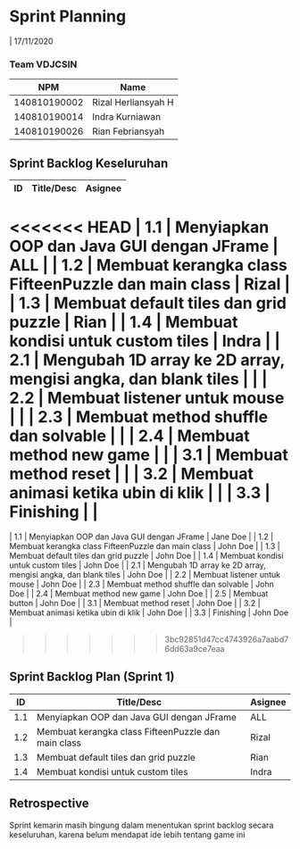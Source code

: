 # Sprint Planning

| 17/11/2020

### Team VDJCSIN

| NPM          | Name                |
| ------------ | ------------------- |
| 140810190002 | Rizal Herliansyah H |
| 140810190014 | Indra Kurniawan     |
| 140810190026 | Rian Febriansyah    |

## Sprint Backlog Keseluruhan

| ID  | Title/Desc                                                    | Asignee  |
| --- | ------------------------------------------------------------- | -------- |
<<<<<<< HEAD
| 1.1 | Menyiapkan OOP dan Java GUI dengan JFrame                     | ALL      |
| 1.2 | Membuat kerangka class FifteenPuzzle dan main class           | Rizal    |
| 1.3 | Membuat default tiles dan grid puzzle                         | Rian     |
| 1.4 | Membuat kondisi untuk custom tiles                            | Indra    |
| 2.1 | Mengubah 1D array ke 2D array, mengisi angka, dan blank tiles |          |
| 2.2 | Membuat listener untuk mouse                                  |          |
| 2.3 | Membuat method shuffle dan solvable                           |          |
| 2.4 | Membuat method new game                                       |          |
| 3.1 | Membuat method reset                                          |          |
| 3.2 | Membuat animasi ketika ubin di klik                           |          |
| 3.3 | Finishing                                                     |          |
=======
| 1.1 | Menyiapkan OOP dan Java GUI dengan JFrame                     | Jane Doe |
| 1.2 | Membuat kerangka class FifteenPuzzle dan main class           | John Doe |
| 1.3 | Membuat default tiles dan grid puzzle                         | John Doe |
| 1.4 | Membuat kondisi untuk custom tiles                            | John Doe |
| 2.1 | Mengubah 1D array ke 2D array, mengisi angka, dan blank tiles | John Doe |
| 2.2 | Membuat listener untuk mouse                                  | John Doe |
| 2.3 | Membuat method shuffle dan solvable                           | John Doe |
| 2.4 | Membuat method new game                                       | John Doe |
| 2.5 | Membuat button                                                | John Doe |
| 3.1 | Membuat method reset                                          | John Doe |
| 3.2 | Membuat animasi ketika ubin di klik                           | John Doe |
| 3.3 | Finishing                                                     | John Doe |
>>>>>>> 3bc92851d47cc4743926a7aabd76dd63a9ce7eaa

## Sprint Backlog Plan (Sprint 1)

| ID  | Title/Desc                                                    | Asignee  |
| --- | ------------------------------------------------------------- | -------- |
| 1.1 | Menyiapkan OOP dan Java GUI dengan JFrame                     | ALL      |
| 1.2 | Membuat kerangka class FifteenPuzzle dan main class           | Rizal    |
| 1.3 | Membuat default tiles dan grid puzzle                         | Rian     |
| 1.4 | Membuat kondisi untuk custom tiles                            | Indra    |

## Retrospective

Sprint kemarin masih bingung dalam menentukan sprint backlog secara keseluruhan, karena belum mendapat ide lebih tentang game ini
